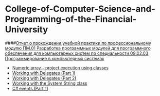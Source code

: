 # College-of-Computer-Science-and-Programming-of-the-Financial-University

####[Отчет о прохождении учебной практики по профессиональному модулю ПМ.01 Разработка программных модулей для программного обеспечения для компьютерных систем по специальности 09.02.03 Программирование в компьютерных системах](https://github.com/BernikovaLera/College-of-Computer-Science-and-Programming-of-the-Financial-University/blob/main/%D0%A3%D0%9F%D0%9F%D0%A0%20%D0%9E%D0%B1%D1%89%D0%B8%D0%B9%20%D0%BE%D1%82%D1%87%D0%B5%D1%82.pdf)


+ [Numeric array - project execution using classes](https://github.com/BernikovaLera/College-of-Computer-Science-and-Programming-of-the-Financial-University/tree/main/Projects%20in%20C%23/Numeric%20array%20-%20project%20execution%20using%20classes)
+ [Working with Delegates (Part 1)](https://github.com/BernikovaLera/College-of-Computer-Science-and-Programming-of-the-Financial-University/tree/main/Projects%20in%20C%23/Working%20with%20Delegates%20(Part%201))
+ [Working with Delegates (Part 2)](https://github.com/BernikovaLera/College-of-Computer-Science-and-Programming-of-the-Financial-University/tree/main/Projects%20in%20C%23/Working%20with%20Delegates%20(Part%201))
+ [Working with the System.String class](https://github.com/BernikovaLera/College-of-Computer-Science-and-Programming-of-the-Financial-University/tree/main/Projects%20in%20C%23/Working%20with%20the%20System.String%20class)
+ [C# events (Part 1)](https://github.com/BernikovaLera/College-of-Computer-Science-and-Programming-of-the-Financial-University/tree/main/Projects%20in%20C%23/C%23%20events_1)